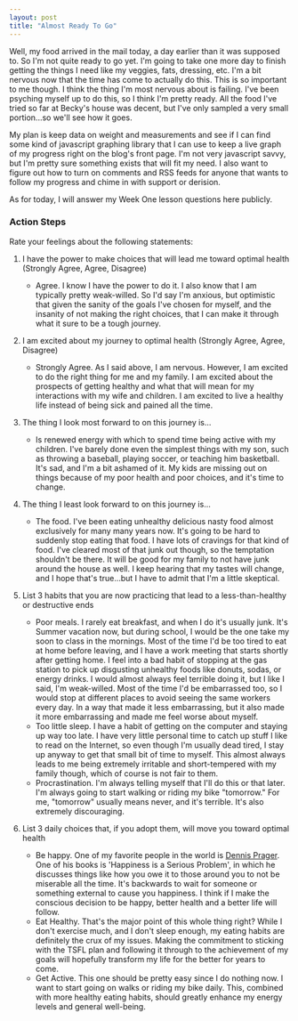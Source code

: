 ```yaml
---
layout: post
title: "Almost Ready To Go"
---
```

Well, my food arrived in the mail today, a day earlier than it was supposed to. So I'm not quite ready to go yet. I'm going to take one more day to finish getting the things I need like my veggies, fats, dressing, etc. I'm a bit nervous now that the time has come to actually do this. This is so important to me though. I think the thing I'm most nervous about is failing. I've been psyching myself up to do this, so I think I'm pretty ready. All the food I've tried so far at Becky's house was decent, but I've only sampled a very small portion...so we'll see how it goes.

My plan is keep data on weight and measurements and see if I can find some kind of javascript graphing library that I can use to keep a live graph of my progress right on the blog's front page. I'm not very javascript savvy, but I'm pretty sure something exists that will fit my need. I also want to figure out how to turn on comments and RSS feeds for anyone that wants to follow my progress and chime in with support or derision.

As for today, I will answer my Week One lesson questions here publicly.

### Action Steps
Rate your feelings about the following statements:

1. I have the power to make choices that will lead me toward optimal health (Strongly Agree, Agree, Disagree)

	* Agree. I know I have the power to do it. I also know that I am typically pretty weak-willed. So I'd say I'm anxious, but optimistic that given the sanity of the goals I've chosen for myself, and the insanity of not making the right choices, that I can make it through what it sure to be a tough journey.

2. I am excited about my journey to optimal health (Strongly Agree, Agree, Disagree)

	* Strongly Agree. As I said above, I am nervous. However, I am excited to do the right thing for me and my family. I am excited about the prospects of getting healthy and what that will mean for my interactions with my wife and children. I am excited to live a healthy life instead of being sick and pained all the time.

3. The thing I look most forward to on this journey is...

	* Is renewed energy with which to spend time being active with my children. I've barely done even the simplest things with my son, such as throwing a baseball, playing soccer, or teaching him basketball. It's sad, and I'm a bit ashamed of it. My kids are missing out on things because of my poor health and poor choices, and it's time to change.

4. The thing I least look forward to on this journey is...

	* The food. I've been eating unhealthy delicious nasty food almost exclusively for many many years now. It's going to be hard to suddenly stop eating that food. I have lots of cravings for that kind of food. I've cleared most of that junk out though, so the temptation shouldn't be there. It will be good for my family to not have junk around the house as well. I keep hearing that my tastes will change, and I hope that's true...but I have to admit that I'm a little skeptical.

5. List 3 habits that you are now practicing that lead to a less-than-healthy or destructive ends

	* Poor meals. I rarely eat breakfast, and when I do it's usually junk. It's Summer vacation now, but during school, I would be the one take my soon to class in the mornings. Most of the time I'd be too tired to eat at home before leaving, and I have a work meeting that starts shortly after getting home. I feel into a bad habit of stopping at the gas station to pick up disgusting unhealthy foods like donuts, sodas, or energy drinks. I would almost always feel terrible doing it, but I like I said, I'm weak-willed. Most of the time I'd be embarrassed too, so I would stop at different places to avoid seeing the same workers every day. In a way that made it less embarrassing, but it also made it more embarrassing and made me feel worse about myself.
	* Too little sleep. I have a habit of getting on the computer and staying up way too late. I have very little personal time to catch up stuff I like to read on the Internet, so even though I'm usually dead tired, I stay up anyway to get that small bit of time to myself. This almost always leads to me being extremely irritable and short-tempered with my family though, which of course is not fair to them.
	* Procrastination. I'm always telling myself that I'll do this or that later. I'm always going to start walking or riding my bike "tomorrow." For me, "tomorrow" usually means never, and it's terrible. It's also extremely discouraging.

6. List 3 daily choices that, if you adopt them, will move you toward optimal health

	* Be happy. One of my favorite people in the world is [Dennis Prager](http://www.dennisprager.com/). One of his books is 'Happiness is a Serious Problem', in which he discusses things like how you owe it to those around you to not be miserable all the time. It's backwards to wait for someone or something external to cause you happiness. I think if I make the conscious decision to be happy, better health and a better life will follow.
	* Eat Healthy. That's the major point of this whole thing right? While I don't exercise much, and I don't sleep enough, my eating habits are definitely the crux of my issues. Making the commitment to sticking with the TSFL plan and following it through to the achievement of my goals will hopefully transform my life for the better for years to come.
	* Get Active. This one should be pretty easy since I do nothing now. I want to start going on walks or riding my bike daily. This, combined with more healthy eating habits, should greatly enhance my energy levels and general well-being.